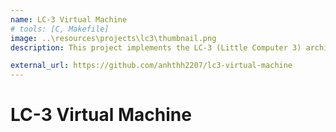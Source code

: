```yaml
---
name: LC-3 Virtual Machine
# tools: [C, Makefile]
image: ..\resources\projects\lc3\thumbnail.png
description: This project implements the LC-3 (Little Computer 3) architecture in C. The implementation is verified and demonstrated using games such as 2048, Hangman, and Rogue.

external_url: https://github.com/anhthh2207/lc3-virtual-machine
---
```


#  LC-3 Virtual Machine


